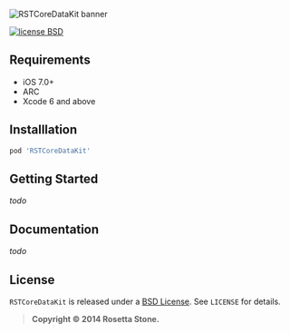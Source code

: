 ![RSTCoreDataKit banner][bannerLink]

[![license BSD](http://img.shields.io/badge/license-BSD-orange.png)][bsdLink]

## Requirements

* iOS 7.0+
* ARC
* Xcode 6 and above

## Installlation

````ruby
pod 'RSTCoreDataKit'
````

## Getting Started

*todo*

## Documentation

*todo*

## License

`RSTCoreDataKit` is released under a [BSD License][bsdLink]. See `LICENSE` for details.

>**Copyright &copy; 2014 Rosetta Stone.**

[bsdLink]:http://opensource.org/licenses/BSD-3-Clause
[bannerLink]:https://bytebucket.org/livemocha/rstcoredatakit/raw/8b9fa998ebae1972ae3f890525ed033367e1c46f/banner.jpg?token=bf14bd9749c56f42586bd0e41ac9f4a93ce99a0a